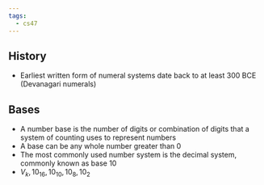 ```yaml
---
tags:
  - cs47
---
```

## History
- Earliest written form of numeral systems date back to at least 300 BCE (Devanagari numerals)
## Bases
- A number base is the number of digits or combination of digits that a system of counting uses to represent numbers
- A base can be any whole number greater than 0
- The most commonly used number system is the decimal system, commonly known as base 10
- $V_k, 10_{16},10_{10}, 10_{8}, 10_{2}$
